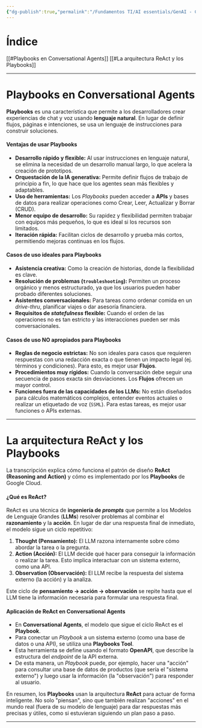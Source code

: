 ```yaml
---
{"dg-publish":true,"permalink":"/Fundamentos TI/AI essentials/GenAI - CCAI/Foundations for Building Virtual Agents with CCAI/Generative Playbooks/01 Intro/"}
---
```


# Índice

[[#Playbooks en Conversational Agents]]
[[#La arquitectura ReAct y los Playbooks]]

---

# Playbooks en Conversational Agents

**Playbooks** es una característica que permite a los desarrolladores crear experiencias de chat y voz usando **lenguaje natural**. En lugar de definir flujos, páginas e intenciones, se usa un lenguaje de instrucciones para construir soluciones.

#### **Ventajas de usar Playbooks**

- **Desarrollo rápido y flexible:** Al usar instrucciones en lenguaje natural, se elimina la necesidad de un desarrollo manual largo, lo que acelera la creación de prototipos.
- **Orquestación de la IA generativa:** Permite definir flujos de trabajo de principio a fin, lo que hace que los agentes sean más flexibles y adaptables.
- **Uso de herramientas:** Los _Playbooks_ pueden acceder a **APIs** y bases de datos para realizar operaciones como Crear, Leer, Actualizar y Borrar (CRUD).
- **Menor equipo de desarrollo:** Su rapidez y flexibilidad permiten trabajar con equipos más pequeños, lo que es ideal si los recursos son limitados.
- **Iteración rápida:** Facilitan ciclos de desarrollo y prueba más cortos, permitiendo mejoras continuas en los flujos.

#### **Casos de uso ideales para Playbooks**

- **Asistencia creativa:** Como la creación de historias, donde la flexibilidad es clave.
- **Resolución de problemas (`troubleshooting`):** Permiten un proceso orgánico y menos estructurado, ya que los usuarios pueden haber probado diferentes soluciones.
- **Asistentes conversacionales:** Para tareas como ordenar comida en un _drive-thru_, planificar viajes o dar asesoría financiera.
- **Requisitos de _statefulness_ flexible:** Cuando el orden de las operaciones no es tan estricto y las interacciones pueden ser más conversacionales.

#### **Casos de uso NO apropiados para Playbooks**

- **Reglas de negocio estrictas:** No son ideales para casos que requieren respuestas con una redacción exacta o que tienen un impacto legal (ej. términos y condiciones). Para esto, es mejor usar **Flujos**.
- **Procedimientos muy rígidos:** Cuando la conversación debe seguir una secuencia de pasos exacta sin desviaciones. Los **Flujos** ofrecen un mayor control.
- **Funciones fuera de las capacidades de los LLMs:** No están diseñados para cálculos matemáticos complejos, entender eventos actuales o realizar un etiquetado de voz (`SSML`). Para estas tareas, es mejor usar funciones o APIs externas.

---
# La arquitectura ReAct y los Playbooks

La transcripción explica cómo funciona el patrón de diseño **ReAct (Reasoning and Action)** y cómo es implementado por los **Playbooks** de Google Cloud.

#### **¿Qué es ReAct?**

ReAct es una técnica de **ingeniería de _prompts_** que permite a los Modelos de Lenguaje Grandes (**LLMs**) resolver problemas al combinar el **razonamiento** y la **acción**. En lugar de dar una respuesta final de inmediato, el modelo sigue un ciclo repetitivo:

1. **Thought (Pensamiento):** El LLM razona internamente sobre cómo abordar la tarea o la pregunta.
2. **Action (Acción):** El LLM decide qué hacer para conseguir la información o realizar la tarea. Esto implica interactuar con un sistema externo, como una API.
3. **Observation (Observación):** El LLM recibe la respuesta del sistema externo (la acción) y la analiza.

Este ciclo de **pensamiento -> acción -> observación** se repite hasta que el LLM tiene la información necesaria para formular una respuesta final.

#### **Aplicación de ReAct en Conversational Agents**

- En **Conversational Agents**, el modelo que sigue el ciclo ReAct es el **Playbook**.
- Para conectar un _Playbook_ a un sistema externo (como una base de datos o una API), se utiliza una **Playbooks Tool**.
- Esta herramienta se define usando el formato **OpenAPI**, que describe la estructura del _endpoint_ de la API externa.
- De esta manera, un _Playbook_ puede, por ejemplo, hacer una "acción" para consultar una base de datos de productos (que sería el "sistema externo") y luego usar la información (la "observación") para responder al usuario.

En resumen, los **Playbooks** usan la arquitectura **ReAct** para actuar de forma inteligente. No solo "piensan", sino que también realizan "acciones" en el mundo real (fuera de su modelo de lenguaje) para dar respuestas más precisas y útiles, como si estuvieran siguiendo un plan paso a paso.

---

